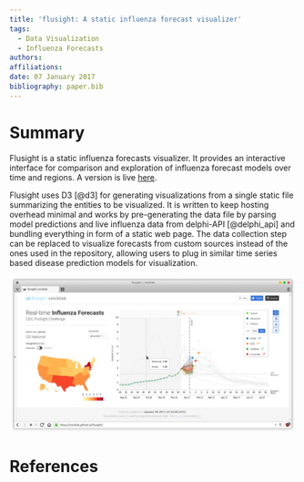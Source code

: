 ```yaml
---
title: 'flusight: A static influenza forecast visualizer'
tags:
  - Data Visualization
  - Influenza Forecasts
authors:
affiliations:
date: 07 January 2017
bibliography: paper.bib
---
```


# Summary

Flusight is a static influenza forecasts visualizer. It provides an interactive
interface for comparison and exploration of influenza forecast models over time
and regions. A version is live [here](https://reichlab.github.io/flusight/).

Flusight uses D3 [@d3] for generating visualizations from a single static file
summarizing the entities to be visualized. It is written to keep hosting
overhead minimal and works by pre-generating the data file by parsing model
predictions and live influenza data from delphi-API [@delphi_api] and bundling
everything in form of a static web page. The data collection step can be
replaced to visualize forecasts from custom sources instead of the ones used in
the repository, allowing users to plug in similar time series based disease
prediction models for visualization.

![screenshot](screenframe.png)

# References
